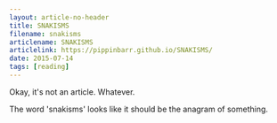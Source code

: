 ```yaml
---
layout: article-no-header
title: SNAKISMS
filename: snakisms
articlename: SNAKISMS
articlelink: https://pippinbarr.github.io/SNAKISMS/
date: 2015-07-14
tags: [reading]
---
```


Okay, it's not an article. Whatever.

The word 'snakisms' looks like it should be the anagram of something.
